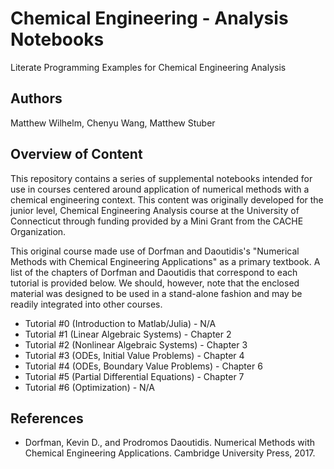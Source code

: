 # Chemical Engineering - Analysis Notebooks
Literate Programming Examples for Chemical Engineering Analysis

## Authors
Matthew Wilhelm, Chenyu Wang, Matthew Stuber

## Overview of Content

This repository contains a series of supplemental notebooks intended for use
in courses centered around application of numerical methods with a chemical engineering
context. This content was originally developed for the junior level, Chemical
Engineering Analysis course at the University of Connecticut through funding provided by a Mini Grant from the CACHE Organization.

This original course made use of Dorfman and Daoutidis's "Numerical Methods with Chemical Engineering Applications" as a primary textbook. A list of the chapters of Dorfman and Daoutidis that correspond to each tutorial is provided below. We should, however, note that the enclosed material was designed to be used in a stand-alone fashion and may be readily integrated into other courses.

- Tutorial \#0 (Introduction to Matlab/Julia) - N/A
- Tutorial \#1 (Linear Algebraic Systems) - Chapter 2
- Tutorial \#2 (Nonlinear Algebraic Systems) - Chapter 3
- Tutorial \#3 (ODEs, Initial Value Problems) - Chapter 4
- Tutorial \#4 (ODEs, Boundary Value Problems) - Chapter 6
- Tutorial \#5 (Partial Differential Equations) - Chapter 7
- Tutorial \#6 (Optimization) - N/A

## References
- Dorfman, Kevin D., and Prodromos Daoutidis. Numerical Methods with Chemical Engineering Applications. Cambridge University Press, 2017.
